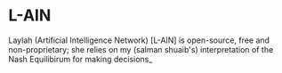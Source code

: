 # L-AIN
Laylah (Artificial Intelligence Network) [L-AIN] is open-source, free and non-proprietary; she relies on my (salman shuaib's) interpretation 
of the Nash Equilibirum for making decisions_


